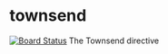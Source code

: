 # townsend

[![Board Status](https://dev.azure.com/dankatdennis/1897d72d-92c1-41f9-8c1e-1dee9eaca720/b6f03113-1fcb-4277-831f-07fafd2de635/_apis/work/boardbadge/c5936587-6c70-4f23-9774-534ff4796146)](https://dev.azure.com/dankatdennis/1897d72d-92c1-41f9-8c1e-1dee9eaca720/_boards/board/t/b6f03113-1fcb-4277-831f-07fafd2de635/Microsoft.RequirementCategory/)
The Townsend directive
